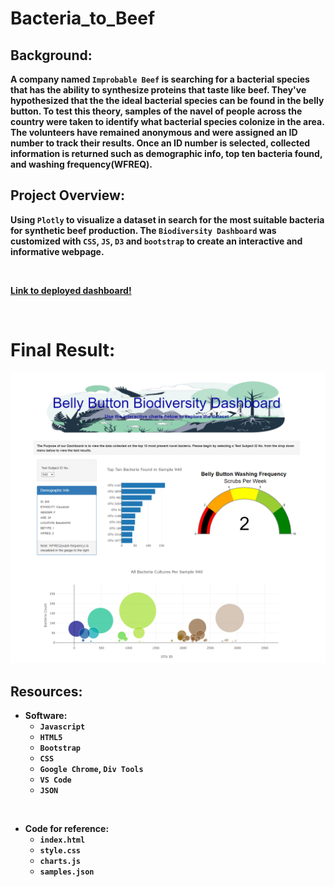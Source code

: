 # Bacteria_to_Beef

## Background: 

<b>

A company named `Improbable Beef` is searching for a bacterial species that has the ability to synthesize proteins that taste like beef. They've hypothesized that the the ideal bacterial species can be found in the belly button. To test this theory, samples of the navel of people across the country were taken to identify what bacterial species colonize in the area. The volunteers have remained anonymous and were assigned an ID number to track their results. Once an ID number is selected, collected information is returned such as demographic info, top ten bacteria found, and washing frequency(WFREQ).


<b/>

## Project Overview:

<b>

Using `Plotly` to visualize a dataset in search for the most suitable bacteria for synthetic beef production. The `Biodiversity Dashboard` was customized with `CSS`, `JS`, `D3` and `bootstrap` to create an interactive and informative webpage.


<br>

[Link to deployed dashboard!](https://brotherscodes.github.io/Biodiversity_with_Plotly/)

<b/>

<br>

# Final Result:

<p align=center>
<img src=Images/complete_dashboard.png>

## Resources:

- Software:
    - `Javascript`
    - `HTML5`
    - `Bootstrap`
    - `CSS`
    - `Google Chrome`, `Div Tools`
    - `VS Code`
    - `JSON`

<br>

- Code for reference:
    - `index.html`
    - `style.css`
    - `charts.js`
    - `samples.json`

<br>